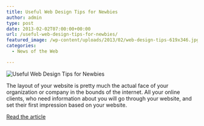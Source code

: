 ```yaml
---
title: Useful Web Design Tips for Newbies
author: admin
type: post
date: 2013-02-02T07:00:00+00:00
url: /useful-web-design-tips-for-newbies/
featured_image: /wp-content/uploads/2013/02/web-design-tips-619x346.jpg
categories:
  - News of the Web

---
```

<img src="https://i2.wp.com/smokingdesigners.com/wp-content/uploads/2013/01/web-design-tips-619x346.jpg?resize=619%2C346" alt="Useful Web Design Tips for Newbies" data-recalc-dims="1" />

The layout of your website is pretty much the actual face of your organization or company in the bounds of the internet. All your online clients, who need information about you will go through your website, and set their first impression based on your website.

<a href="http://smokingdesigners.com/web-design-tips-newbies/" title="Useful Web Design Tips for Newbies" target="_blank">Read the article</a>
